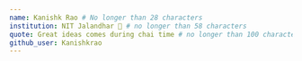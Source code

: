 ```yaml
---
name: Kanishk Rao # No longer than 28 characters
institution: NIT Jalandhar 🚩 # no longer than 58 characters
quote: Great ideas comes during chai time # no longer than 100 characters, avoid using quotes(") to guarantee the format remains the same.
github_user: Kanishkrao
---
```

